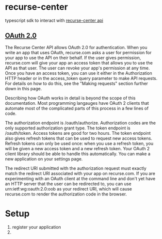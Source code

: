 # recurse-center

typescript sdk to interact with [recurse-center api](https://github.com/recursecenter/wiki/wiki/Recurse-Center-API)

## [OAuth 2.0](https://github.com/recursecenter/wiki/wiki/Recurse-Center-API#oauth-20)

The Recurse Center API allows OAuth 2.0 for authentication. When you write an app that uses OAuth, recurse.com asks a user for permission for your app to use the API on their behalf. If the user gives permission, recurse.com will give your app an access token that allows you to use the API as that user. The user can revoke your app's permission at any time. Once you have an access token, you can use it either in the Authorization HTTP header or in the access_token query parameter to make API requests. For details on how to do this, see the "Making requests" section further down in this page.

Describing how OAuth works in detail is beyond the scope of this documentation. Most programming langauges have OAuth 2 clients that automate most of the complicated parts of this process in a few lines of code.

The authorization endpoint is /oauth/authorize. Authorization codes are the only supported authorization grant type. The token endpoint is /oauth/token. Access tokens are good for two hours. The token endpoint also gives refresh tokens that can be used to request new access tokens. Refresh tokens can only be used once: when you use a refresh token, you will be given a new access token and a new refresh token. Your OAuth 2 client library should be able to handle this automatically. You can make a new application on your settings page.

The redirect URI submitted with the authorization request must exactly match the redirect URI associated with your app on recurse.com. If you are experimenting with an OAuth client at the command line and don't yet have an HTTP server that the user can be redirected to, you can use urn:ietf:wg:oauth:2.0:oob as your redirect URI, which will cause recurse.com to render the authorization code in the browser.

# Setup

1. register your application
1.
